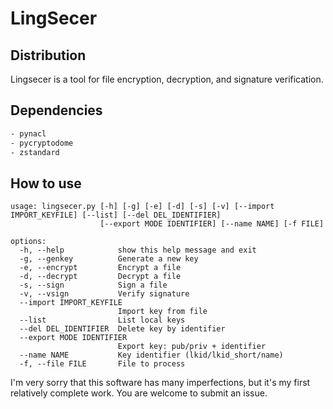 # LingSecer

## Distribution

  Lingsecer is a tool for file encryption, decryption, and signature verification. 

## Dependencies

```bash
- pynacl
- pycryptodome
- zstandard
```

## How to use
```
usage: lingsecer.py [-h] [-g] [-e] [-d] [-s] [-v] [--import IMPORT_KEYFILE] [--list] [--del DEL_IDENTIFIER]
                    [--export MODE IDENTIFIER] [--name NAME] [-f FILE]

options:
  -h, --help            show this help message and exit
  -g, --genkey          Generate a new key
  -e, --encrypt         Encrypt a file
  -d, --decrypt         Decrypt a file
  -s, --sign            Sign a file
  -v, --vsign           Verify signature
  --import IMPORT_KEYFILE
                        Import key from file
  --list                List local keys
  --del DEL_IDENTIFIER  Delete key by identifier
  --export MODE IDENTIFIER
                        Export key: pub/priv + identifier
  --name NAME           Key identifier (lkid/lkid_short/name)
  -f, --file FILE       File to process

```

I'm very sorry that this software has many imperfections, but it's my first relatively complete work. You are welcome to submit an issue.
